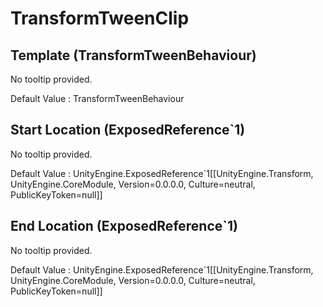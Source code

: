 # TransformTweenClip

## Template (TransformTweenBehaviour)

No tooltip provided.

Default Value     : TransformTweenBehaviour


## Start Location (ExposedReference`1)

No tooltip provided.

Default Value     : UnityEngine.ExposedReference`1[[UnityEngine.Transform, UnityEngine.CoreModule, Version=0.0.0.0, Culture=neutral, PublicKeyToken=null]]


## End Location (ExposedReference`1)

No tooltip provided.

Default Value     : UnityEngine.ExposedReference`1[[UnityEngine.Transform, UnityEngine.CoreModule, Version=0.0.0.0, Culture=neutral, PublicKeyToken=null]]


